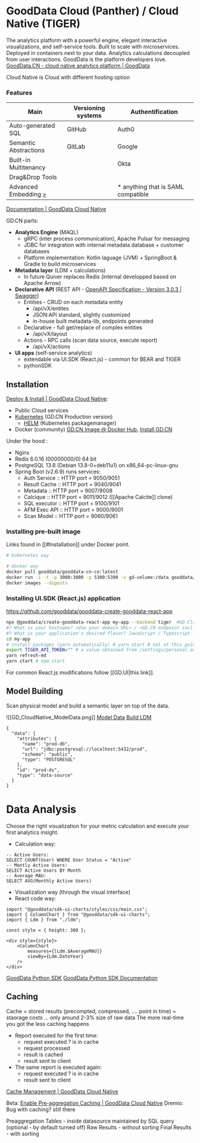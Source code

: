 # GoodData Cloud (Panther) / Cloud Native (TIGER)

The analytics platform with a powerful engine, elegant interactive visualizations, and self-service tools. Built to scale with microservices. Deployed in containers next to your data. Analytics calculations decoupled from user interactions. GoodData is the platform developers love.
[GoodData.CN - cloud native analytics platform | GoodData](https://www.gooddata.com/developers/cloud-native/)

Cloud Native is Cloud with different hosting option

### Features

| **Main**                                                                                                 | **Versioning systems** | **Authentification**                |
| -------------------------------------------------------------------------------------------------------- | ---------------------- | ----------------------------------- |
| Auto-generated SQL                                                                                       | GitHub                 | Auth0                               |
| Semantic Abstractions                                                                                    | GitLab                 | Google                              |
| Built-in Multitenancy                                                                                    |                        | Okta                                |
| Drag&Drop Tools                                                                                          |                        |                                     |
| Advanced Embedding [>](https://www.gooddata.com/developers/cloud-native/doc/cloud/embed-visualizations/) |                        | \* anything that is SAML compatible |

[Documentation | GoodData Cloud Native](https://www.gooddata.com/developers/cloud-native/doc/cloud/#connect)

GD.CN parts:
- **Analytics Engine** (MAQL)
	- gRPC (inter process communication), Apache Pulsar for messaging
	- JDBC for integration with internal metadata database + customer databases
	- Platform implementation: Kotlin laguage (JVM) + SpringBoot & Gradle to build microservices
- **Metadata layer** (LDM + calculations)
	- In future Quiver replaces Redis (internal developped based on Apache Arrow)
- **Declarative API** (REST API - [OpenAPI Specification - Version 3.0.3 | Swagger](https://swagger.io/specification/#))
	- Entities - CRUD on each metadata entity
		- /api/vX/entites
		- JSON:API standard, slightly customized
		- in-house built metadata-lib, endpoints generated
	- Declarative - full get/replace of complex entities
		- /api/vX/layout
	- Actions - RPC calls (scan data source, execute report)
		- /api/vX/actions
- **UI apps** (self-service analytics)
	- extendable via UI.SDK (React.js) - common for BEAR and TIGER
	- pythonSDK

## Installation

[Deploy & Install | GoodData Cloud Native](https://www.gooddata.com/developers/cloud-native/doc/cloud/deploy-and-install/):
- Public Cloud services
- [Kubernetes](https://kubernetes.io/) (GD.CN Production version)
	- [HELM](https://helm.sh/) (Kubernetes packagemanager) 
- Docker (community) [GD.CN Image @ Docker Hub](https://hub.docker.com/r/gooddata/gooddata-cn-ce/), [Install GD.CN](https://www.gooddata.com/developers/cloud-native/doc/cloud/deploy-and-install/community-edition/)

Under the hood :
- Nginx
- Redis 6.0.16 (00000000/0) 64 bit
- PostgreSQL 13.8 (Debian 13.8-0+deb11u1) on x86_64-pc-linux-gnu
- Spring Boot (v2.6.9) runs services:
	- Auth Service :: HTTP port = 9050/9051
	- Result Cache :: HTTP port = 9040/9041
	- Metadata :: HTTP port = 9007/9008
	- Calcique :: HTTP port = 9011/9012 ([[Apache Calcite]] clone)
	- SQL executor :: HTTP port = 9100/9101
	- AFM Exec API :: HTTP port = 9000/9001
	- Scan Model :: HTTP port = 9060/9061


### Installing pre-built image

Links found in [[#Installation]] under Docker point.

```bash
# kubernetes way

# docker way
docker pull gooddata/gooddata-cn-ce:latest
docker run -i -t -p 3000:3000 -p 5300:5300 -v gd-volume:/data gooddata/gooddata-cn-ce:latest  # --name find out why not work
docker images --digests
```

### Installing UI.SDK (React.js) application

https://github.com/gooddata/gooddata-create-gooddata-react-app

```bash
npx @gooddata/create-gooddata-react-app my-app --backend tiger  #GD.Cloud / GD.CN on localhost
#? What is your hostname? <Use your domain URL> / <GD.CN endpoint incl. protocol, typically http://localhost:3000/>
#? What is your application's desired flavor? JavaScript / Typescript
cd my-app
# install packages (yarn automatically) # yarn start # not at this point - we need first
export TIGER_API_TOKEN="" # a value obtained from /settings/personal access token
yarn refresh-md
yarn start # npm start
```

For common React.js modifications follow [[GD.UI|this link]].

## Model Building

Scan physical model and build a semantic layer on top of the data.

![[GD_CloudNative_ModelData.png]]
[Model Data](https://www.gooddata.com/developers/cloud-native/doc/2.1/model-data/)
[Build LDM](https://www.gooddata.com/developers/cloud-native/doc/2.1/getting-started/build-ldm/)


```
{  
  "data": {  
    "attributes": {  
      "name": "prod-db",  
      "url": "jdbc:postgresql://localhost:5432/prod",  
      "schema": "public",  
      "type": "POSTGRESQL"  
    },  
    "id": "prod-ds",  
    "type": "data-source"  
  }  
}
```

# Data Analysis
Choose the right visualization for your metric calculation and execute your first analytics insight.

- Calculation way:
```
-- Active Users:  
SELECT COUNT(User) WHERE User Status = "Active"  
-- Montly Active Users:  
SELECT Active Users BY Month  
-- Average MAU:  
SELECT AVG(Monthly Active Users)
```
- Visualization way (through the visual interface)
- React code way:
```
import "@gooddata/sdk-ui-charts/styles/css/main.css";  
import { ColumnChart } from "@gooddata/sdk-ui-charts";  
import { Ldm } from "./ldm";  
  
const style = { height: 300 };  
  
<div style={style}>  
    <ColumnChart  
        measures={[Ldm.$AverageMAU]}  
        viewBy={Ldm.DateYear}  
    />  
</div>
```

[GoodData Python SDK](https://www.gooddata.com/developers/cloud-native/doc/cloud/api-and-sdk/python-sdk/)
[GoodData Python SDK Documentation](https://gooddata-sdk.readthedocs.io/en/latest/)


## Caching

Cache = stored results (precompted, compressed, .... point in time) = staorage costs ... only around 2-3% size of raw data
The more real-time you got the less caching happens

- Report executed for the first time:
	- request executed ? is in cache
	- request processed 
	- result is cached
	- result sent to client
- The same report is executed again:
	- request executed ? is in cache
	- result sent to client

[Cache Management | GoodData Cloud Native](https://www.gooddata.com/developers/cloud-native/doc/cloud/connect-data/cache-management/)

Beta: [Enable Pre-aggregation Caching | GoodData Cloud Native](https://www.gooddata.com/developers/cloud-native/doc/cloud/connect-data/cache-management/enable-pre-aggregation-caching/)
Dremio: Bug with caching? still there

Preaggregation Tables - inside datasource maintained by SQL query (optional - by default turned off)
Raw Results - without sorting
Final Results - with sorting